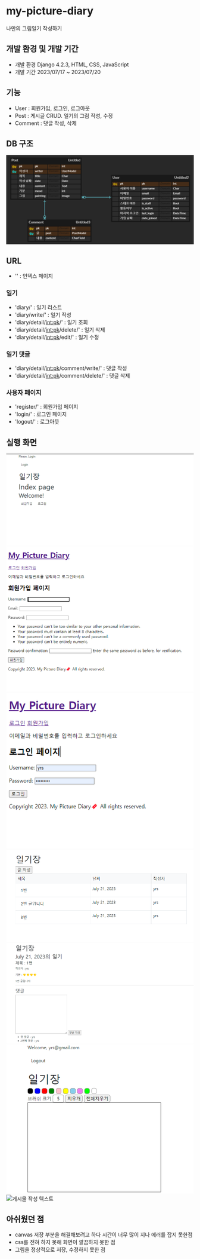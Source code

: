 # my-picture-diary

나만의 그림일기 작성하기

## 개발 환경 및 개발 기간

- 개발 환경
  Django 4.2.3, HTML, CSS, JavaScript
- 개발 기간
  2023/07/17 ~ 2023/07/20

## 기능

- User : 회원가입, 로그인, 로그아웃
- Post : 게시글 CRUD. 일기의 그림 작성, 수정
- Comment : 댓글 작성, 삭제

## DB 구조

![DB diagram](image.png)

## URL

- '' : 인덱스 페이지

### 일기

- 'diary/' : 일기 리스트
- 'diary/write/' : 일기 작성
- 'diary/detail/<int:pk>/' : 일기 조회
- 'diary/detail/<int:pk>/delete/' : 일기 삭제
- 'diary/detail/<int:pk>/edit/' : 일기 수정

### 일기 댓글

- 'diary/detail/<int:pk>/comment/write/' : 댓글 작성
- 'diary/detail/<int:pk>/comment/delete/' : 댓글 삭제

### 사용자 페이지

- 'register/' : 회원가입 페이지
- 'login/' : 로그인 페이지
- 'logout/' : 로그아웃

## 실행 화면

![인덱스 화면](image-3.png)
![회원가입](image-4.png)
![로그인](image-5.png)
![일기 리스트](image-1.png)
![게시글 상세 페이지](image-2.png)
![게시물 작성](image-6.png)
![게시물 작성 텍스트](https://github.com/yoursin0330/my-picture-diary/assets/103302201/ac518023-308b-4a79-affa-392a9398109c)

## 아쉬웠던 점

- canvas 저장 부분을 해결해보려고 하다 시간이 너무 많이 지나 에러를 잡지 못한점
- css를 전혀 하지 못해 화면이 깔끔하지 못한 점
- 그림을 정상적으로 저장, 수정하지 못한 점
